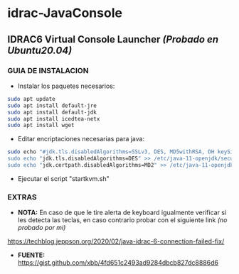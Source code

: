 # idrac-JavaConsole

## **IDRAC6 Virtual Console Launcher** *(Probado en Ubuntu20.04)*

### **GUIA DE INSTALACION**

* Instalar los paquetes necesarios:

```bash
sudo apt update
sudo apt install default-jre
sudo apt install default-jdk
sudo apt install icedtea-netx
sudo apt install wget
```

* Editar encriptaciones necesarias para java:

```bash
sudo echo "#jdk.tls.disabledAlgorithms=SSLv3, DES, MD5withRSA, DH keySize < 1024, \" >> /etc/java-11-openjdk/security/java.security
sudo echo "jdk.tls.disabledAlgorithms=DES" >> /etc/java-11-openjdk/security/java.security
sudo echo "jdk.certpath.disabledAlgorithms=MD2" >> /etc/java-11-openjdk/security/java.security
```

* Ejecutar el script "startkvm.sh"

### **EXTRAS**

* **NOTA:** En caso de que le tire alerta de keyboard igualmente verificar si les detecta las teclas, en caso contrario probar con el siguiente link *(no probado por mi)*

<https://techblog.jeppson.org/2020/02/java-idrac-6-connection-failed-fix/>

* **FUENTE:** <https://gist.github.com/xbb/4fd651c2493ad9284dbcb827dc8886d6>

